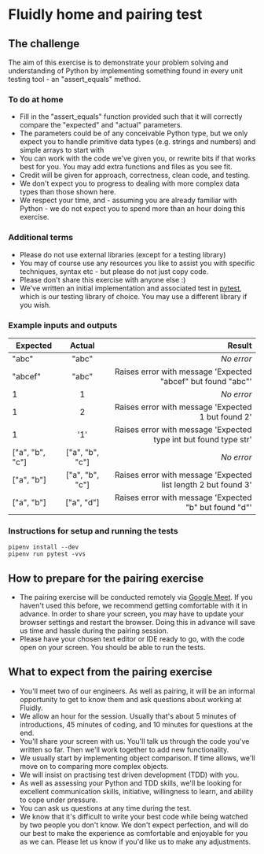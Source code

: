 # Fluidly home and pairing test

## The challenge

The aim of this exercise is to demonstrate your problem solving and understanding of Python by implementing something found in every unit testing tool - an "assert_equals" method.

### To do at home

- Fill in the "assert_equals" function provided such that it will correctly compare the "expected" and "actual" parameters.
- The parameters could be of any conceivable Python type, but we only expect you to handle primitive data types (e.g. strings and numbers) and simple arrays to start with
- You can work with the code we've given you, or rewrite bits if that works best for you. You may add extra functions and files as you see fit.
- Credit will be given for approach, correctness, clean code, and testing.
- We don't expect you to progress to dealing with more complex data types than those shown here.
- We respect your time, and - assuming you are already familiar with Python - we do not expect you to spend more than an hour doing this exercise.

### Additional terms

- Please do not use external libraries (except for a testing library)
- You may of course use any resources you like to assist you with specific techniques, syntax etc - but please do not just copy code.
- Please don't share this exercise with anyone else :)
- We've written an initial implementation and associated test in [pytest](https://docs.pytest.org), which is our testing library of choice. You may use a different library if you wish.

### Example inputs and outputs

| Expected        |     Actual      |                                                           Result |
| --------------- | :-------------: | ---------------------------------------------------------------: |
| "abc"           |      "abc"      |                                                       _No error_ |
| "abcef"         |      "abc"      |     Raises error with message 'Expected "abcef" but found "abc"' |
| 1               |        1        |                                                       _No error_ |
| 1               |        2        |               Raises error with message 'Expected 1 but found 2' |
| 1               |       '1'       | Raises error with message 'Expected type int but found type str' |
| ["a", "b", "c"] | ["a", "b", "c"] |                                                       _No error_ |
| ["a", "b"]      | ["a", "b", "c"] |   Raises error with message 'Expected list length 2 but found 3' |
| ["a", "b"]      | ["a", "d"]      |           Raises error with message 'Expected "b" but found "d"' |

### Instructions for setup and running the tests

```
pipenv install --dev
pipenv run pytest -vvs
```

## How to prepare for the pairing exercise

- The pairing exercise will be conducted remotely via [Google Meet](https://meet.google.com/). If you haven't used this before, we recommend getting comfortable with it in advance. In order to share your screen, you may have to update your browser settings and restart the browser. Doing this in advance will save us time and hassle during the pairing session.
- Please have your chosen text editor or IDE ready to go, with the code open on your screen. You should be able to run the tests.

## What to expect from the pairing exercise

- You'll meet two of our engineers. As well as pairing, it will be an informal opportunity to get to know them and ask questions about working at Fluidly.
- We allow an hour for the session. Usually that's about 5 minutes of introductions, 45 minutes of coding, and 10 minutes for questions at the end.
- You'll share your screen with us. You'll talk us through the code you've written so far. Then we'll work together to add new functionality.
- We usually start by implementing object comparison. If time allows, we'll move on to comparing more complex objects.
- We will insist on practising test driven development (TDD) with you.
- As well as assessing your Python and TDD skills, we'll be looking for excellent communication skills, initiative, willingness to learn, and ability to cope under pressure.
- You can ask us questions at any time during the test.
- We know that it's difficult to write your best code while being watched by two people you don't know. We don't expect perfection, and will do our best to make the experience as comfortable and enjoyable for you as we can. Please let us know if you'd like us to make any adjustments.
